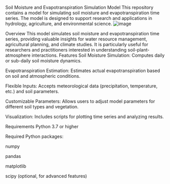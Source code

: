 Soil Moisture and Evapotranspiration Simulation Model
This repository contains a model for simulating soil moisture and evapotranspiration time series. The model is designed to support research and applications in hydrology, agriculture, and environmental science.
![image](https://github.com/user-attachments/assets/d2ab6635-3949-48b0-929e-f0a4a79abb43)

Overview
This model simulates soil moisture and evapotranspiration time series, providing valuable insights for water resource management, agricultural planning, and climate studies. It is particularly useful for researchers and practitioners interested in understanding soil-plant-atmosphere interactions.
Features
Soil Moisture Simulation: Computes daily or sub-daily soil moisture dynamics.

Evapotranspiration Estimation: Estimates actual evapotranspiration based on soil and atmospheric conditions.

Flexible Inputs: Accepts meteorological data (precipitation, temperature, etc.) and soil parameters.

Customizable Parameters: Allows users to adjust model parameters for different soil types and vegetation.

Visualization: Includes scripts for plotting time series and analyzing results.

Requirements
Python 3.7 or higher

Required Python packages:

numpy

pandas

matplotlib

scipy (optional, for advanced features)

